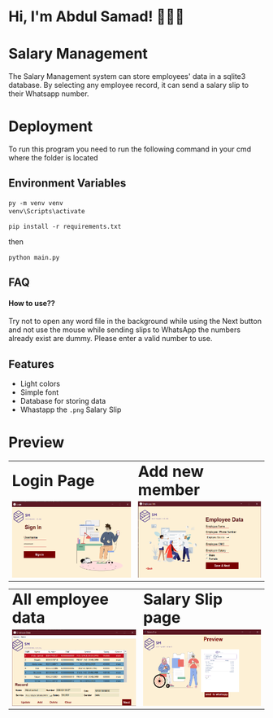 

# Hi, I'm Abdul Samad! 👨🏼‍💻


# Salary Management

The Salary Management system can store employees' data in a sqlite3 database. By selecting any employee record, it can send a salary slip to their Whatsapp number.

# Deployment
To run this program you need to run the following command in your cmd where the folder is located


## Environment Variables
```
py -m venv venv
venv\Scripts\activate
```

```
pip install -r requirements.txt 
```
then
```
python main.py
```

## FAQ

#### How to use⁇

Try not to open any word file in the background while using the Next button
and not use the mouse while sending slips to WhatsApp
the numbers already exist are dummy. Please enter a valid number to use.


## Features

- Light colors
- Simple font
- Database for storing data
- Whastapp the ```.png``` Salary Slip

<table border="0">
 <h1>Preview</h1>
        <tr>
            <td><b style="font-size:30px">Login Page</b></td>
            <td><b style="font-size:30px">Add new member</b></td>
         </tr>
<td>

<img src='preview/firstpage.png' height=150>

</td>
    <td>

<img src='preview/addpage.png' height=150>
</td>
    </table>
<table border="0">
    <tr>
        <td><b style="font-size:30px">All employee data</b></td>
        <td><b style="font-size:30px">Salary Slip page</b></td>
     </tr>
     <tr>
<td>

<img src='preview/datapage.png' height=150>

</td>
    <td>

<img src='preview/lastpage.png' height=150>
</td>
    </table>


